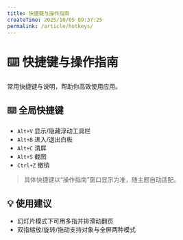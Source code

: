 ```yaml
---
title: 快捷键与操作指南
createTime: 2025/10/05 09:37:25
permalink: /article/hotkeys/
---
```

# ⌨️ 快捷键与操作指南

常用快捷键与说明，帮助你高效使用应用。

## ⌨️ 全局快捷键

- `Alt+V` 显示/隐藏浮动工具栏
- `Alt+B` 进入/退出白板
- `Alt+C` 清屏
- `Alt+S` 截图
- `Ctrl+Z` 撤销

> 具体快捷键以“操作指南”窗口显示为准，随主题自动适配。

## 💡 使用建议

- 幻灯片模式下可用多指并排滑动翻页
- 双指缩放/旋转/拖动支持对象与全屏两种模式
